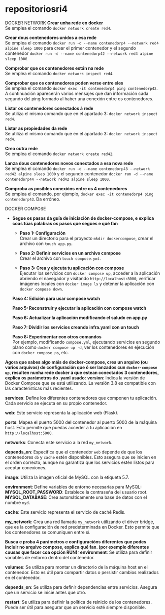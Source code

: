 # repositoriosri4

 DOCKER NETWORK
 **Crear unha rede en docker**  
  Se emplea el comando `docker network create red4`.

 **Crear dous contenedores unidos a esa rede**  
  Se emplea el comando `docker run -d --name contenedorp4 --network red4 alpine sleep 1000` para crear el primer contenedor y el segundo contenedor `docker run -d --name contenedorp42 --network red4 alpine sleep 1000`.

 **Comprobar que os contenedores están na rede**  
  Se emplea el comando `docker network inspect red4`.

 **Comprobar que os contenedores poden verse entre eles**  
  Se emplea el comando `docker exec -it contenedorp4 ping contenedorp42`. A continuación aparecerán varios mensajes que dan información cada segundo del ping formado al haber una conexión entre os contenedores.

 **Listar os contenedores conectados á rede**  
  Se utiliza el mismo comando que en el apartado 3: `docker network inspect red4`.

 **Listar as propiedades da rede**  
  Se utiliza el mismo comando que en el apartado 3: `docker network inspect red4`.

 **Crea outra rede**  
  Se emplea el comando `docker network create red42`.

 **Lanza dous contenedores novos conectados a esa nova rede**  
  Se emplea el comando `docker run -d --name contenedorp43 --network red42 alpine sleep 1000` y el segundo contenedor `docker run -d --name contenedorp44 --network red42 alpine sleep 1000`.

 **Comproba as posibles conexións entre os 4 contenedores**  
  Se emplea el comando, por ejemplo, `docker exec -it contenedorp4 ping contenedorp43`. Da erróneo.

DOCKER COMPOSE

- **Segue os pasos da guía de iniciación de docker-compose, e explica coas túas palabras os pasos que segues e qué fan**  
  - **Paso 1: Configuración**  
    Crear un directorio para el proyecto `mkdir dockercompose`, crear el archivo con `touch app.py`.
  
  - **Paso 2: Definir servicios en un archivo compose**  
    Crear el archivo con `touch compose.yml`.
  
  - **Paso 3: Crea y ejecuta tu aplicación con compose**  
    Ejecutar los servicios con `docker compose up`, acceder a la aplicación abriendo el navegador y visitando `http://localhost:8000`, verificar imágenes locales con `docker image ls` y detener la aplicación con `docker compose down`.
  
   **Paso 4: Edición para usar compose watch**  
    
   **Paso 5: Reconstruir y ejecutar la aplicación con compose watch**  
  
   **Paso 6: Actualizar la aplicación modificando el saludo en app.py**  
  
   **Paso 7: Dividir los servicios creando infra.yaml con un touch**  
  
   **Paso 8: Experimentar con otros comandos**  
    Por ejemplo, modificando `compose.yml`, ejecutando servicios en segundo plano como `docker compose up -d`, ver los contenedores en ejecución con `docker compose ps`, etc.

**Agora que sabes algo máis de docker-compose, crea un arquivo (ou varios arquivos) de configuración que ó ser lanzados cun `docker-compose up`, resulten nunha rede docker á que estean conectados 3 contenedores, explica os parámetros do .yaml usado:**
   **version**: Indica la versión de Docker Compose que se está utilizando. La versión 3.8 es compatible con las características más recientes.
  
   **services**: Define los diferentes contenedores que componen tu aplicación. Cada servicio se ejecuta en su propio contenedor.
  
   **web**: Este servicio representa la aplicación web (Flask).
  
   **ports**: Mapea el puerto 5000 del contenedor al puerto 5000 de la máquina host. Esto permite que puedas acceder a tu aplicación en `http://localhost:5000`.
  
   **networks**: Conecta este servicio a la red `my_network`.
  
   **depends_on**: Especifica que el contenedor `web` depende de que los contenedores `db` y `cache` estén disponibles. Esto asegura que se inicien en el orden correcto, aunque no garantiza que los servicios estén listos para aceptar conexiones.
  
   **image**: Utiliza la imagen oficial de MySQL con la etiqueta 5.7.
  
   **environment**: Define variables de entorno necesarias para MySQL:
     **MYSQL_ROOT_PASSWORD**: Establece la contraseña del usuario root.
     **MYSQL_DATABASE**: Crea automáticamente una base de datos con el nombre `myd`.
  
   **cache**: Este servicio representa el servicio de caché Redis.
  
   **my_network**: Crea una red llamada `my_network` utilizando el driver bridge, que es la configuración de red predeterminada en Docker. Esto permite que los contenedores se comuniquen entre sí.

**Busca e proba 4 parámetros e configuracións diferentes que podes incluir no arquivo compose, explica qué fan. (por exemplo diferentes cousas que facer coa opción RUN):**
   **environment**: Se utiliza para definir variables de entorno dentro del contenedor.
  
   **volumes**: Se utiliza para montar un directorio de la máquina host en el contenedor. Esto es útil para compartir datos o persistir cambios realizados en el contenedor.
  
   **depends_on**: Se utiliza para definir dependencias entre servicios. Asegura que un servicio se inicie antes que otro.
  
   **restart**: Se utiliza para definir la política de reinicio de los contenedores. Puede ser útil para asegurar que un servicio esté siempre disponible.


